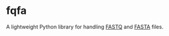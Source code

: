 # fqfa

A lightweight Python library for handling [FASTQ](https://www.ncbi.nlm.nih.gov/sra/docs/submitformats/#fastq-files) and [FASTA]( https://www.ncbi.nlm.nih.gov/BLAST/fasta.shtml) files.

